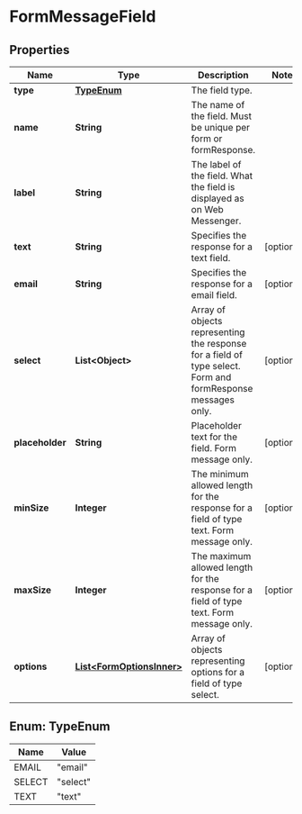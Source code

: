 

# FormMessageField


## Properties

| Name | Type | Description | Notes |
|------------ | ------------- | ------------- | -------------|
|**type** | [**TypeEnum**](#TypeEnum) | The field type. |  |
|**name** | **String** | The name of the field. Must be unique per form or formResponse. |  |
|**label** | **String** | The label of the field. What the field is displayed as on Web Messenger. |  |
|**text** | **String** | Specifies the response for a text field. |  [optional] |
|**email** | **String** | Specifies the response for a email field. |  [optional] |
|**select** | **List&lt;Object&gt;** | Array of objects representing the response for a field of type select. Form and formResponse messages only. |  [optional] |
|**placeholder** | **String** | Placeholder text for the field. Form message only. |  [optional] |
|**minSize** | **Integer** | The minimum allowed length for the response for a field of type text. Form message only. |  [optional] |
|**maxSize** | **Integer** | The maximum allowed length for the response for a field of type text. Form message only. |  [optional] |
|**options** | [**List&lt;FormOptionsInner&gt;**](FormOptionsInner.md) | Array of objects representing options for a field of type select. |  [optional] |



## Enum: TypeEnum

| Name | Value |
|---- | -----|
| EMAIL | &quot;email&quot; |
| SELECT | &quot;select&quot; |
| TEXT | &quot;text&quot; |




